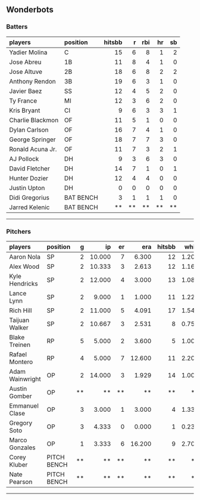 ## Wonderbots

### Batters

 
|players          |position  | hitsbb|  r| rbi| hr| sb| 
|:----------------|:---------|------:|--:|---:|--:|--:| 
|Yadier Molina    |C         |     15|  6|   8|  1|  2| 
|Jose Abreu       |1B        |     11|  8|   4|  1|  0| 
|Jose Altuve      |2B        |     18|  6|   8|  2|  2| 
|Anthony Rendon   |3B        |     19|  6|   3|  1|  0| 
|Javier Baez      |SS        |     12|  4|   5|  2|  0| 
|Ty France        |MI        |     12|  3|   6|  2|  0| 
|Kris Bryant      |CI        |      9|  6|   3|  3|  1| 
|Charlie Blackmon |OF        |     11|  5|   1|  0|  0| 
|Dylan Carlson    |OF        |     16|  7|   4|  1|  0| 
|George Springer  |OF        |     18|  7|   7|  3|  0| 
|Ronald Acuna Jr. |OF        |     11|  7|   3|  2|  1| 
|AJ Pollock       |DH        |      9|  3|   6|  3|  0| 
|David Fletcher   |DH        |     14|  7|   1|  0|  1| 
|Hunter Dozier    |DH        |     12|  4|   4|  0|  0| 
|Justin Upton     |DH        |      0|  0|   0|  0|  0| 
|Didi Gregorius   |BAT BENCH |      3|  1|   1|  1|  0| 
|Jarred Kelenic   |BAT BENCH |     **| **|  **| **| **| 

* * *

### Pitchers

 
|players         |position    |  g|     ip| er|    era| hitsbb|  whip| so|  w| sv| 
|:---------------|:-----------|--:|------:|--:|------:|------:|-----:|--:|--:|--:| 
|Aaron Nola      |SP          |  2| 10.000|  7|  6.300|     12| 1.200| 23|  0|  0| 
|Alex Wood       |SP          |  2| 10.333|  3|  2.613|     12| 1.161| 16|  1|  0| 
|Kyle Hendricks  |SP          |  2| 12.000|  4|  3.000|     13| 1.083|  9|  1|  0| 
|Lance Lynn      |SP          |  2|  9.000|  1|  1.000|     11| 1.222| 13|  1|  0| 
|Rich Hill       |SP          |  2| 11.000|  5|  4.091|     17| 1.545|  7|  1|  0| 
|Taijuan Walker  |SP          |  2| 10.667|  3|  2.531|      8| 0.750| 10|  1|  0| 
|Blake Treinen   |RP          |  5|  5.000|  2|  3.600|      5| 1.000|  5|  1|  0| 
|Rafael Montero  |RP          |  4|  5.000|  7| 12.600|     11| 2.200|  6|  0|  0| 
|Adam Wainwright |OP          |  2| 14.000|  3|  1.929|     14| 1.000| 12|  1|  0| 
|Austin Gomber   |OP          | **|     **| **|     **|     **|    **| **| **| **| 
|Emmanuel Clase  |OP          |  3|  3.000|  1|  3.000|      4| 1.333|  4|  0|  0| 
|Gregory Soto    |OP          |  3|  4.333|  0|  0.000|      1| 0.231|  5|  1|  0| 
|Marco Gonzales  |OP          |  1|  3.333|  6| 16.200|      9| 2.700|  4|  0|  0| 
|Corey Kluber    |PITCH BENCH | **|     **| **|     **|     **|    **| **| **| **| 
|Nate Pearson    |PITCH BENCH | **|     **| **|     **|     **|    **| **| **| **| 


* * *


